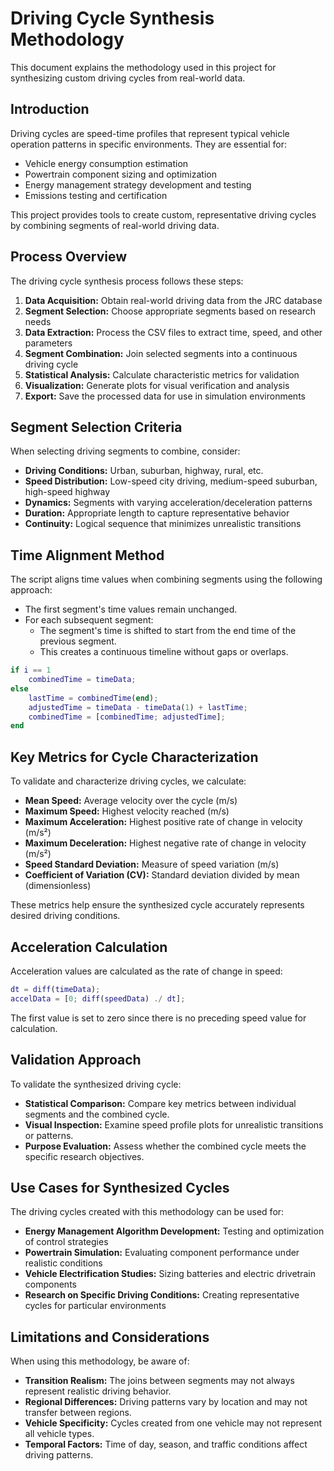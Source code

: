 # Driving Cycle Synthesis Methodology

This document explains the methodology used in this project for synthesizing custom driving cycles from real-world data.

## Introduction

Driving cycles are speed-time profiles that represent typical vehicle operation patterns in specific environments. They are essential for:

- Vehicle energy consumption estimation
- Powertrain component sizing and optimization
- Energy management strategy development and testing
- Emissions testing and certification

This project provides tools to create custom, representative driving cycles by combining segments of real-world driving data.

## Process Overview

The driving cycle synthesis process follows these steps:

1. **Data Acquisition:** Obtain real-world driving data from the JRC database  
2. **Segment Selection:** Choose appropriate segments based on research needs  
3. **Data Extraction:** Process the CSV files to extract time, speed, and other parameters  
4. **Segment Combination:** Join selected segments into a continuous driving cycle  
5. **Statistical Analysis:** Calculate characteristic metrics for validation  
6. **Visualization:** Generate plots for visual verification and analysis  
7. **Export:** Save the processed data for use in simulation environments  

## Segment Selection Criteria

When selecting driving segments to combine, consider:

- **Driving Conditions:** Urban, suburban, highway, rural, etc.
- **Speed Distribution:** Low-speed city driving, medium-speed suburban, high-speed highway
- **Dynamics:** Segments with varying acceleration/deceleration patterns
- **Duration:** Appropriate length to capture representative behavior
- **Continuity:** Logical sequence that minimizes unrealistic transitions

## Time Alignment Method

The script aligns time values when combining segments using the following approach:

- The first segment's time values remain unchanged.
- For each subsequent segment:
  - The segment's time is shifted to start from the end time of the previous segment.
  - This creates a continuous timeline without gaps or overlaps.

```matlab
if i == 1
    combinedTime = timeData;
else
    lastTime = combinedTime(end);
    adjustedTime = timeData - timeData(1) + lastTime;
    combinedTime = [combinedTime; adjustedTime];
end
```

## Key Metrics for Cycle Characterization

To validate and characterize driving cycles, we calculate:

- **Mean Speed:** Average velocity over the cycle (m/s)
- **Maximum Speed:** Highest velocity reached (m/s)
- **Maximum Acceleration:** Highest positive rate of change in velocity (m/s²)
- **Maximum Deceleration:** Highest negative rate of change in velocity (m/s²)
- **Speed Standard Deviation:** Measure of speed variation (m/s)
- **Coefficient of Variation (CV):** Standard deviation divided by mean (dimensionless)

These metrics help ensure the synthesized cycle accurately represents desired driving conditions.

## Acceleration Calculation

Acceleration values are calculated as the rate of change in speed:

```matlab
dt = diff(timeData);
accelData = [0; diff(speedData) ./ dt];
```

The first value is set to zero since there is no preceding speed value for calculation.

## Validation Approach

To validate the synthesized driving cycle:

- **Statistical Comparison:** Compare key metrics between individual segments and the combined cycle.
- **Visual Inspection:** Examine speed profile plots for unrealistic transitions or patterns.
- **Purpose Evaluation:** Assess whether the combined cycle meets the specific research objectives.

## Use Cases for Synthesized Cycles

The driving cycles created with this methodology can be used for:

- **Energy Management Algorithm Development:** Testing and optimization of control strategies
- **Powertrain Simulation:** Evaluating component performance under realistic conditions
- **Vehicle Electrification Studies:** Sizing batteries and electric drivetrain components
- **Research on Specific Driving Conditions:** Creating representative cycles for particular environments

## Limitations and Considerations

When using this methodology, be aware of:

- **Transition Realism:** The joins between segments may not always represent realistic driving behavior.
- **Regional Differences:** Driving patterns vary by location and may not transfer between regions.
- **Vehicle Specificity:** Cycles created from one vehicle may not represent all vehicle types.
- **Temporal Factors:** Time of day, season, and traffic conditions affect driving patterns.

